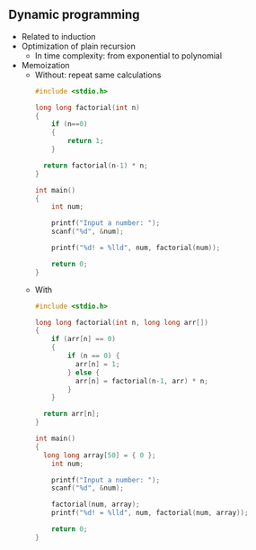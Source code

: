 ## Dynamic programming

- Related to induction
- Optimization of plain recursion
  - In time complexity: from exponential to polynomial
- Memoization
  - Without: repeat same calculations
    ```c
    #include <stdio.h>

    long long factorial(int n) 
    {
        if (n==0)
        {
            return 1;
        }

      return factorial(n-1) * n;
    }

    int main()
    {
        int num;

        printf("Input a number: ");
        scanf("%d", &num);

        printf("%d! = %lld", num, factorial(num));

        return 0;
    }
    ```
  - With
    ```c
    #include <stdio.h>

    long long factorial(int n, long long arr[]) 
    {
        if (arr[n] == 0)
        {
            if (n == 0) {
              arr[n] = 1;
            } else {
              arr[n] = factorial(n-1, arr) * n;
            }
        }

      return arr[n];
    }

    int main()
    {
      long long array[50] = { 0 };
        int num;

        printf("Input a number: ");
        scanf("%d", &num);

        factorial(num, array);
        printf("%d! = %lld", num, factorial(num, array));

        return 0;
    }
    ```
